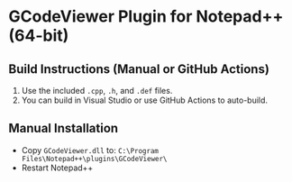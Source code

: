 # GCodeViewer Plugin for Notepad++ (64-bit)

## Build Instructions (Manual or GitHub Actions)
1. Use the included `.cpp`, `.h`, and `.def` files.
2. You can build in Visual Studio or use GitHub Actions to auto-build.

## Manual Installation
- Copy `GCodeViewer.dll` to:
  `C:\Program Files\Notepad++\plugins\GCodeViewer\`
- Restart Notepad++